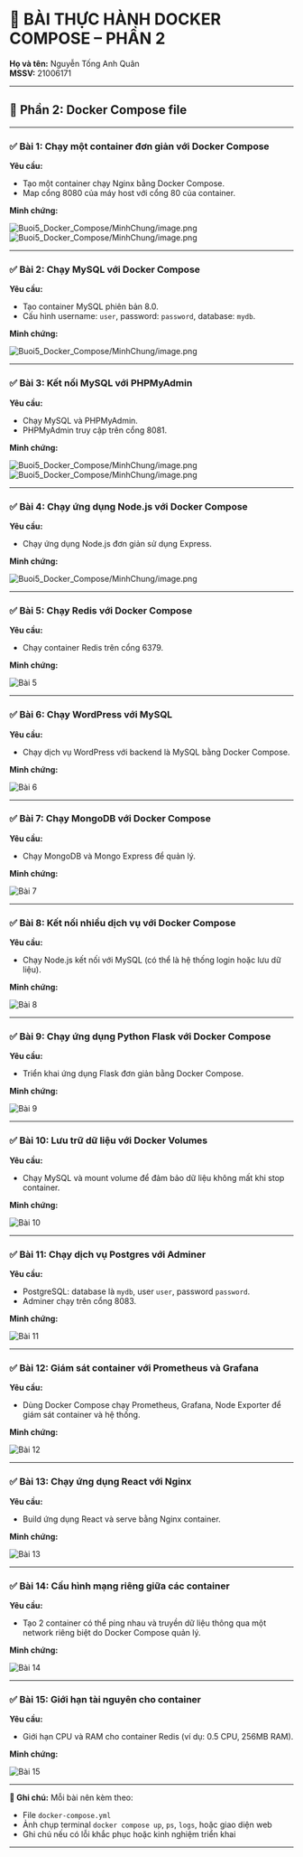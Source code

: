 # 🐳 BÀI THỰC HÀNH DOCKER COMPOSE – PHẦN 2

**Họ và tên:** Nguyễn Tống Anh Quân  
**MSSV:** 21006171

---

## 📘 Phần 2: Docker Compose file

---

### ✅ Bài 1: Chạy một container đơn giản với Docker Compose

**Yêu cầu:**
- Tạo một container chạy Nginx bằng Docker Compose.
- Map cổng 8080 của máy host với cổng 80 của container.

**Minh chứng:**

![Buoi5_Docker_Compose/MinhChung/image.png](MinhChung/2-1.png)
![Buoi5_Docker_Compose/MinhChung/image.png](MinhChung/2-2.png)

---

### ✅ Bài 2: Chạy MySQL với Docker Compose

**Yêu cầu:**
- Tạo container MySQL phiên bản 8.0.
- Cấu hình username: `user`, password: `password`, database: `mydb`.

**Minh chứng:**

![Buoi5_Docker_Compose/MinhChung/image.png](MinhChung/2-2-2.png)

---

### ✅ Bài 3: Kết nối MySQL với PHPMyAdmin

**Yêu cầu:**
- Chạy MySQL và PHPMyAdmin.
- PHPMyAdmin truy cập trên cổng 8081.

**Minh chứng:**

![Buoi5_Docker_Compose/MinhChung/image.png](MinhChung/2-3-1.png)
![Buoi5_Docker_Compose/MinhChung/image.png](MinhChung/2-3-2.png)

---

### ✅ Bài 4: Chạy ứng dụng Node.js với Docker Compose

**Yêu cầu:**
- Chạy ứng dụng Node.js đơn giản sử dụng Express.

**Minh chứng:**

![Buoi5_Docker_Compose/MinhChung/image.png](MinhChung/2-4.png)

---

### ✅ Bài 5: Chạy Redis với Docker Compose

**Yêu cầu:**
- Chạy container Redis trên cổng 6379.

**Minh chứng:**

![Bài 5](./images/bai5-redis.png)

---

### ✅ Bài 6: Chạy WordPress với MySQL

**Yêu cầu:**
- Chạy dịch vụ WordPress với backend là MySQL bằng Docker Compose.

**Minh chứng:**

![Bài 6](./images/bai6-wordpress.png)

---

### ✅ Bài 7: Chạy MongoDB với Docker Compose

**Yêu cầu:**
- Chạy MongoDB và Mongo Express để quản lý.

**Minh chứng:**

![Bài 7](./images/bai7-mongodb.png)

---

### ✅ Bài 8: Kết nối nhiều dịch vụ với Docker Compose

**Yêu cầu:**
- Chạy Node.js kết nối với MySQL (có thể là hệ thống login hoặc lưu dữ liệu).

**Minh chứng:**

![Bài 8](./images/bai8-nodejs-mysql.png)

---

### ✅ Bài 9: Chạy ứng dụng Python Flask với Docker Compose

**Yêu cầu:**
- Triển khai ứng dụng Flask đơn giản bằng Docker Compose.

**Minh chứng:**

![Bài 9](./images/bai9-flask.png)

---

### ✅ Bài 10: Lưu trữ dữ liệu với Docker Volumes

**Yêu cầu:**
- Chạy MySQL và mount volume để đảm bảo dữ liệu không mất khi stop container.

**Minh chứng:**

![Bài 10](./images/bai10-volume.png)

---

### ✅ Bài 11: Chạy dịch vụ Postgres với Adminer

**Yêu cầu:**
- PostgreSQL: database là `mydb`, user `user`, password `password`.
- Adminer chạy trên cổng 8083.

**Minh chứng:**

![Bài 11](./images/bai11-postgres-adminer.png)

---

### ✅ Bài 12: Giám sát container với Prometheus và Grafana

**Yêu cầu:**
- Dùng Docker Compose chạy Prometheus, Grafana, Node Exporter để giám sát container và hệ thống.

**Minh chứng:**

![Bài 12](./images/bai12-prometheus-grafana.png)

---

### ✅ Bài 13: Chạy ứng dụng React với Nginx

**Yêu cầu:**
- Build ứng dụng React và serve bằng Nginx container.

**Minh chứng:**

![Bài 13](./images/bai13-react-nginx.png)

---

### ✅ Bài 14: Cấu hình mạng riêng giữa các container

**Yêu cầu:**
- Tạo 2 container có thể ping nhau và truyền dữ liệu thông qua một network riêng biệt do Docker Compose quản lý.

**Minh chứng:**

![Bài 14](./images/bai14-network.png)

---

### ✅ Bài 15: Giới hạn tài nguyên cho container

**Yêu cầu:**
- Giới hạn CPU và RAM cho container Redis (ví dụ: 0.5 CPU, 256MB RAM).

**Minh chứng:**

![Bài 15](./images/bai15-limit-resource.png)

---

**📌 Ghi chú:** Mỗi bài nên kèm theo:
- File `docker-compose.yml`
- Ảnh chụp terminal `docker compose up`, `ps`, `logs`, hoặc giao diện web
- Ghi chú nếu có lỗi khắc phục hoặc kinh nghiệm triển khai

---
